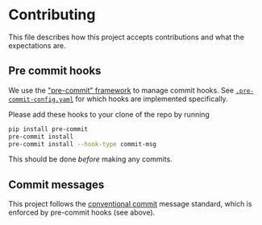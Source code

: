 # Contributing

This file describes how this project accepts contributions and what the expectations are.

## Pre commit hooks

We use the ["pre-commit" framework](https://pre-commit.com) to manage commit hooks.
See [`.pre-commit-config.yaml`](.pre-commit-config.yaml) for which hooks are implemented specifically.

Please add these hooks to your clone of the repo by running

``` bash
pip install pre-commit
pre-commit install
pre-commit install --hook-type commit-msg
```

This should be done _before_ making any commits.


## Commit messages

This project follows the [conventional commit](https://www.conventionalcommits.org/en/v1.0.0/#specification) message standard, which is enforced by pre-commit hooks (see above).
